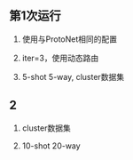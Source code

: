 ## 第1次运行

1. 使用与ProtoNet相同的配置

2. iter=3，使用动态路由

3. 5-shot 5-way, cluster数据集

## 2

1. cluster数据集

2. 10-shot 20-way